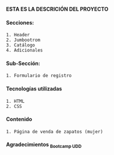 **ESTA ES LA DESCRICIÓN DEL PROYECTO**

#### Secciones:
	1. Header
	2. Jumbootrom
	3. Catálogo
	4. Adicionales

#### Sub-Sección:
	1. Formulario de registro


#### Tecnologías utilizadas
	1. HTML
	2. CSS

#### Contenido
	1. Página de venda de zapatos (mujer)

#### Agradecimientos  <sub>Bootcamp UDD</sub>
